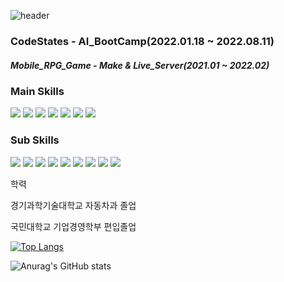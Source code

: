 ![header](https://capsule-render.vercel.app/api?type=waving&color=auto&height=300&section=header&text=Hello,%20I'm%20JooYeop&fontSize=90)

### CodeStates - AI_BootCamp(2022.01.18 ~ 2022.08.11)
##### Mobile_RPG_Game - Make & Live_Server(2021.01 ~ 2022.02)

### Main Skills
<img src="https://img.shields.io/badge/-Python-3776AB?style=flat-square&logo=Python&logoColor=yellow"/> <img src="https://img.shields.io/badge/-Lua-2C2D72?style=flat-square&logo=Lua&logoColor=white"/> <img src="https://img.shields.io/badge/-TensorFlow-FF6F00?style=flat-square&logo=TensorFlow&logoColor=white"/> <img src="https://img.shields.io/badge/-scikit_learn-F7931E?style=flat-square&logo=scikit-learn&logoColor=white"/> <img src="https://img.shields.io/badge/-NumPy-013243?style=flat-square&logo=NumPy&logoColor=white"/> <img src="https://img.shields.io/badge/-PyTorch-EE4C2C?style=flat-square&logo=PyTorch&logoColor=white"/> <img src="https://img.shields.io/badge/-OpenCV-5C3EE8?style=flat-square&logo=OpenCV&logoColor=white"/>

### Sub Skills
<img src="https://img.shields.io/badge/-Docker-2496ED?style=flat-square&logo=Docker&logoColor=white"/> <img src="https://img.shields.io/badge/-SQLite-003B57?style=flat-square&logo=SQLite&logoColor=white"/> <img src="https://img.shields.io/badge/-Postman-FF6C37?style=flat-square&logo=Postman&logoColor=white"/> <img src="https://img.shields.io/badge/-PostgreSQL-4169E1?style=flat-square&logo=PostgreSQL&logoColor=white"/> <img src="https://img.shields.io/badge/-CSS3-1572B6?style=flat-square&logo=CSS3&logoColor=red"/> <img src="https://img.shields.io/badge/-Flask-4A154B?style=flat-square&logo=Flask&logoColor=white"/> <img src="https://img.shields.io/badge/-pandas-150458?style=flat-square&logo=pandas&logoColor=white"/>
<img src="https://img.shields.io/badge/-Anaconda-44A833?style=flat-square&logo=Anaconda&logoColor=white"/> <img src="https://img.shields.io/badge/-Git-F05032?style=flat-square&logo=Git&logoColor=white"/>


학력

경기과학기술대학교 자동차과 졸업

국민대학교 기업경영학부 편입졸업

[![Top Langs](https://github-readme-stats.vercel.app/api/top-langs/?username=jooyeop&layout=compact)](https://github.com/jooyeop/github-readme-stats)


![Anurag's GitHub stats](https://github-readme-stats.vercel.app/api?username=jooyeop&show_icons=true&theme=radical)



